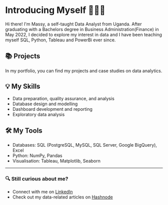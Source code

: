 # Introducing Myself 🙋🏻‍♀️
Hi there! I'm Massy, a self-taught Data Analyst from Uganda. After graduating with a Bachelors degree in Business Administration(Finance) in May 2022, I decided to explore my interest in data and I have been teaching myself SQL, Python, Tableau and PowerBi ever since.

## 📚 Projects 
In my portfolio, you can find my projects and case studies on data analytics.

## 💡 My Skills
- Data preparation, quality assurance, and analysis
- Database design and modelling
- Dashboard development and reporting
- Exploratory data analysis

## 🛠️ My Tools
- Databases: SQL (PostgreSQL, MySQL, SQL Server, Google BigQuery), Excel
- Python: NumPy, Pandas
- Visualisation: Tableau, Matplotlib, Seaborn
---
### 🔍 Still curious about me?
- Connect with me on [LinkedIn](https://www.linkedin.com/in/alumassy/)
- Check out my data-related articles on [Hashnode](https://alumassy.hashnode.dev/) 
